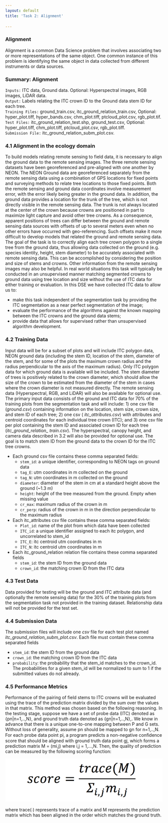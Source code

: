 ```yaml
---
layout: default
title: 'Task 2: Alignment'

---
```



### Alignment

Alignment is a common Data Science problem that involves associating two or more representations of the same object. One common instance of this problem is identifying the same object in data collected from different instruments or data sources.

### Summary: Alignment

 `Inputs:` ITC data, Ground data. Optional: Hyperspectral images, RGB images, LiDAR data.  
 `Output:` Labels relating the ITC crown ID to the Ground data stem ID for each tree.  
 `Training Files:` ground_train.csv, itc_ground_relation_train.csv, Optional: hyper_plot.tiff, hyper_bands.csv, chm_plot.tiff, ptcloud_plot.csv, rgb_plot.tif.  
 `Test Files:` itc_ground_relation_test.shp, ground_test.csv, Optional: hyper_plot.tiff, chm_plot.tiff, ptcloud_plot.csv, rgb_plot.tiff.  
 `Submission File:` itc_ground_relation_subm_plot.csv.


### 4.1 Alignment in the ecology domain
To build models relating remote sensing to field data, it is necessary to align the ground data to the remote sensing images. The three remote sensing datasets have been georeferenced and pre-aligned with one another by NEON. The NEON Ground data are georeferenced separately from the remote sensing data using a combination of GPS locations for fixed points and surveying methods to relate tree locations to those fixed points. Both the remote sensing and ground data coordinates  involve measurement error, with the error likely being greater in the ground data. In addition, the ground data provides a location for the trunk of the tree, which is not directly visible in the remote sensing data. The trunk is not always located at the center of the crown because crowns are positioned in part to maximize light capture and avoid other tree crowns. As a consequence, apparent positions of trees can differ between the ground and remote sensing data sources with offsets of up to several meters even when no other errors have occurred with geo-referencing. Such offsets make it more difficult to develop models that related the ground and remote sensing data.
The goal of the task is to correctly align each tree crown polygon to a single tree from the ground data, thus allowing data collected on the ground (e.g. species identity, height, stem diameter) to be accurately associated with remote sensing data. This can be accomplished by considering the position and size of stems and crowns. Other information from the remote sensing images may also be helpful.
In real world situations this task will typically be conducted in an unsupervised manner matching segmented crowns to ground data using tree location and size without the use of ITC data for either training or evaluation. In this DSE we have collected ITC data to allow us to:
* make this task independent of the segmentation task by providing the ITC segmentation as a near perfect segmentation of the image;
*  evaluate the performance of the algorithms against the known mapping between the ITC crowns and the ground data stems;
* provide data that allows for supervised rather than unsupervised algorithm development.


### 4.2 Training Data

Input data will be for a subset of plots and will include ITC polygon data, NEON ground data (including the stem ID, location of the stem, diameter of the stem, and for some of the plots the maximum crown radius and the radius perpendicular to the axis of the maximum radius). Only ITC polygon data for which ground data is available will be included. The stem diameter of trees is positively related to the crown diameter, which should allow the size of the crown to be estimated from the diameter of the stem in cases where the crown diameter is not measured directly. The remote sensing data (Hyperspectral, RGB, and LiDAR) will also be available for optional use.
The primary input data consists of the ground and ITC data for 70% of the training plots from the segmentation task and will include:   1) one csv file (*ground.csv*) containing information on the location, stem size, crown size, and stem ID of each tree;   2) one csv ( *itc_attributes.csv*) with attributes and centroid coordinates for each individual tree crown (ITC); and 3) one csv file per plot containing the stem ID and associated crown ID for each tree (*itc_ground_relation_ train.csv*). The hyperspectral, canopy height, and camera data described in 3.2 will also be provided for optional use. The goal is to match stem ID from the ground data to the crown ID for the ITC tree crowns.

* Each ground csv file contains these comma separated fields:
   * `stem_id`: a unique identifier, corresponding to NEON tags on ground data
   * `tag_E`: utm coordinates in m collected on the ground
   * `tag_N`: utm coordinates in m collected on the ground
   * `diameter`: diameter of the stem in cm at a standard height above the ground (~1.3 m)
   * `height`: height of the tree measured from the ground. Empty when missing value
   * `cr_max`: maximum radius of the crown in m
   * `cr_perp`: radius of the crown in m in the direction perpendicular to the maximum radius
* Each itc_attributes csv file contains these comma separated fields:
   * `Plot_id`: name of the plot from which data have been collected
   * `ITC_id`: a unique identifier assigned to each itc polygon, and uncorrelated to stem_id
   * `ITC_E`:  itc centroid utm coordinates in m
   * `ITC_N`:  itc centroid utm coordinates in m
* Each itc_ground_relation relation file contains these comma separated fields
   * `stem_id`: the stem ID from the ground data
   * `crown_id`: the matching crown ID from the ITC data

### 4.3 Test Data

Data provided for testing will be the ground and ITC attribute data (and optionally the remote sensing data) for the 30% of the training plots from the segmentation task not provided in the training dataset. Relationship data will not be provided for the test set.

### 4.4 Submission Data
The submission files will include one *csv* file for each test plot named *itc_ground_relation_subm_plot.csv*. Each file must contain these comma separated fields
* `stem_id`: the stem ID from the ground data
* `crown_id`: the matching crown ID from the ITC data
* `probability`: the probability that the stem_id matches to the crown_id. The probabilities for a given stem_id will be normalized to sum to 1 if the submitted values do not already.

### 4.5 Performance Metrics
Performance of the pairing of field stems to ITC crowns will be evaluated using the trace of the prediction matrix divided by the sum over the values in that matrix. This method was chosen based on the following reasoning. In the testing stage, suppose we have a set of probe data (ITC) denoted as {pn|n=1,..,N}, and ground truth data denoted as {gn|n=1,..,N},. We know in advance that there is a unique one-to-one mapping between P and G sets. Without loss of generality, assume pn should be mapped to gn for n=1,..,N. For each probe data point pi, a program predicts a non-negative conﬁdence score that  should be aligned with ground truth data point gj, which forms a prediction matrix M = (mi,j) where i,j = 1,...,N. Then, the quality of prediction can be measured by the following scoring function:


![evaluation_metric_allignment](images/task2_score.png)

where trace(∙) represents trace of a matrix and M represents the prediction matrix which has been aligned in the order which matches the ground truth.
